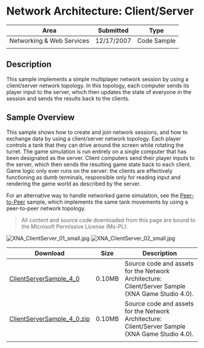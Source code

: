 # Network Architecture: Client/Server

|Area|Submitted|Type|
|-|-|-|
Networking & Web Services|12/17/2007|Code Sample
||||

## Description

This sample implements a simple multiplayer network session by using a client/server network topology. In this topology, each computer sends its player input to the server, which then updates the state of everyone in the session and sends the results back to the clients.

## Sample Overview

This sample shows how to create and join network sessions, and how to exchange data by using a client/server network topology. Each player controls a tank that they can drive around the screen while rotating the turret. The game simulation is run entirely on a single computer that has been designated as the server. Client computers send their player inputs to the server, which then sends the resulting game state back to each client. Game logic only ever runs on the server: the clients are effectively functioning as dumb terminals, responsible only for reading input and rendering the game world as described by the server.

For an alternative way to handle networked game simulation, see the [Peer-to-Peer](https://github.com/simondarksidej/XNAGameStudio/wiki/Network_Architecture_Peer-to-Peer) sample, which implements the same tank movements by using a peer-to-peer network topology.

> All content and source code downloaded from this page are bound to the Microsoft Permissive License (Ms-PL).

![XNA_ClientServer_01_small.jpg](https://github.com/simondarksidej/XNAGameStudio/blob/archive/Images/XNA_ClientServer_01_small.jpg?raw=true)
![XNA_ClientServer_02_small.jpg](https://github.com/simondarksidej/XNAGameStudio/blob/archive/Images/XNA_ClientServer_02_small.jpg?raw=true)

Download | Size | Description
---|---|---|
[ClientServerSample_4_0](https://github.com/simondarksidej/XNAGameStudio/tree/archive/Samples/ClientServerSample_4_0) | 0.10MB | Source code and assets for the Network Architecture: Client/Server Sample (XNA Game Studio 4.0).
[ClientServerSample_4_0.zip](https://github.com/simondarksidej/XNAGameStudioZips/raw/zips/ClientServerSample_4_0.zip) | 0.10MB | Source code and assets for the Network Architecture: Client/Server Sample (XNA Game Studio 4.0).
||||
